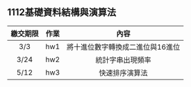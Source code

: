 ## 1112基礎資料結構與演算法


|繳交期限|作業|內容|
|:-----:|:-:|:--------------:|
|3/3|hw1|將十進位數字轉換成二進位與16進位|
|3/24|hw2|統計字串出現頻率|
|5/12|hw3|快速排序演算法|
